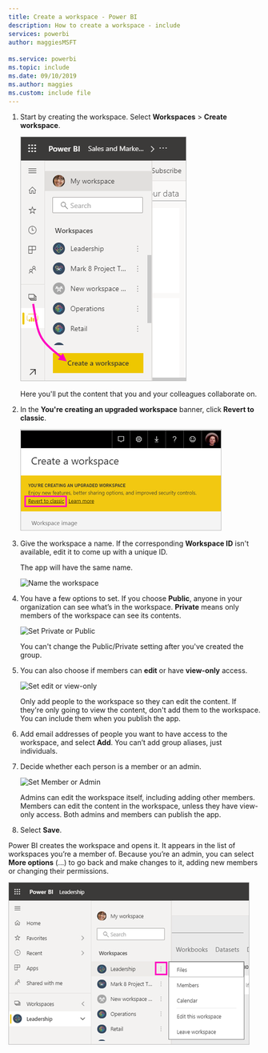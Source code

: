 ```yaml
---
title: Create a workspace - Power BI
description: How to create a workspace - include
services: powerbi
author: maggiesMSFT

ms.service: powerbi
ms.topic: include
ms.date: 09/10/2019
ms.author: maggies
ms.custom: include file
---
```


1. Start by creating the workspace. Select **Workspaces** > **Create workspace**. 
   
     ![Create workspace](media/powerbi-service-create-app-workspace/power-bi-workspace-create.png)
   
    Here you'll put the content that you and your colleagues collaborate on.

2. In the **You're creating an upgraded workspace** banner, click **Revert to classic**. 

    ![Revert to classic workspace option](media/powerbi-service-create-app-workspace/power-bi-revert-classic-workspace.png)

3. Give the workspace a name. If the corresponding **Workspace ID** isn't available, edit it to come up with a unique ID.
   
     The app will have the same name.
   
     ![Name the workspace](media/powerbi-service-create-app-workspace/power-bi-apps-create-workspace-name.png)

3. You have a few options to set. If you choose **Public**, anyone in your organization can see what’s in the workspace. **Private** means only members of the workspace can see its contents.
   
     ![Set Private or Public](media/powerbi-service-create-app-workspace/power-bi-apps-create-workspace-private-public.png)
   
    You can't change the Public/Private setting after you've created the group.

4. You can also choose if members can **edit** or have **view-only** access.
   
     ![Set edit or view-only](media/powerbi-service-create-app-workspace/power-bi-apps-create-workspace-members-edit.png)
   
     Only add people to the workspace so they can edit the content. If they're only going to view the content, don't add them to the workspace. You can include them when you publish the app.

5. Add email addresses of people you want to have access to the workspace, and select **Add**. You can’t add group aliases, just individuals.

6. Decide whether each person is a member or an admin.
   
     ![Set Member or Admin](media/powerbi-service-create-app-workspace/power-bi-apps-create-workspace-admin.png)
   
    Admins can edit the workspace itself, including adding other members. Members can edit the content in the workspace, unless they have view-only access. Both admins and members can publish the app.

7. Select **Save**.

Power BI creates the workspace and opens it. It appears in the list of workspaces you’re a member of. Because you’re an admin, you can select **More options** (...) to go back and make changes to it, adding new members or changing their permissions.

![Edit workspace](media/powerbi-service-create-app-workspace/power-bi-workspace-old-settings.png)

